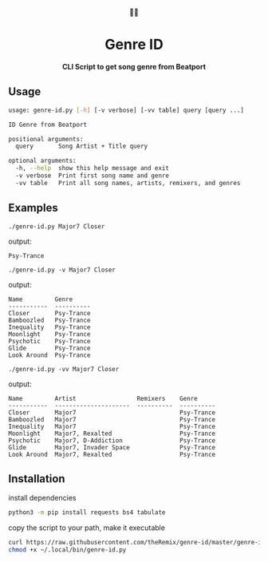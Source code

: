 <p align="center">🎵🆔</p>

<h1 align="center">Genre ID</h1>

<p align="center">
  <strong>CLI Script to get song genre from Beatport</strong>
</p>

## Usage


```sh
usage: genre-id.py [-h] [-v verbose] [-vv table] query [query ...]

ID Genre from Beatport

positional arguments:
  query       Song Artist + Title query

optional arguments:
  -h, --help  show this help message and exit
  -v verbose  Print first song name and genre
  -vv table   Print all song names, artists, remixers, and genres
```


## Examples

`./genre-id.py Major7 Closer`

output:

```
Psy-Trance

```


`./genre-id.py -v Major7 Closer`

output:

```
Name         Genre
-----------  ----------
Closer       Psy-Trance
Bamboozled   Psy-Trance
Inequality   Psy-Trance
Moonlight    Psy-Trance
Psychotic    Psy-Trance
Glide        Psy-Trance
Look Around  Psy-Trance
```



`./genre-id.py -vv Major7 Closer`

output:

```
Name         Artist                 Remixers    Genre
-----------  ---------------------  ----------  ----------
Closer       Major7                             Psy-Trance
Bamboozled   Major7                             Psy-Trance
Inequality   Major7                             Psy-Trance
Moonlight    Major7, Rexalted                   Psy-Trance
Psychotic    Major7, D-Addiction                Psy-Trance
Glide        Major7, Invader Space              Psy-Trance
Look Around  Major7, Rexalted                   Psy-Trance
```


## Installation

install dependencies

```sh
python3 -m pip install requests bs4 tabulate
```

copy the script to your path, make it executable

```sh
curl https://raw.githubusercontent.com/theRemix/genre-id/master/genre-id.py > ~/.local/bin/genre-id.py
chmod +x ~/.local/bin/genre-id.py
```
